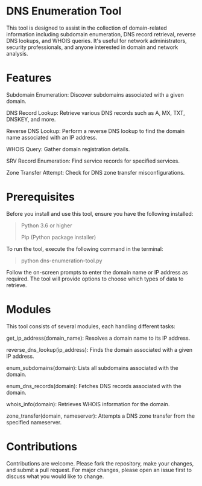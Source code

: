 # DNS Enumeration Tool
This tool is designed to assist in the collection of domain-related information including subdomain enumeration, DNS record retrieval, reverse DNS lookups, and WHOIS queries. It's useful for network administrators, security professionals, and anyone interested in domain and network analysis.

# Features
Subdomain Enumeration: Discover subdomains associated with a given domain.

DNS Record Lookup: Retrieve various DNS records such as A, MX, TXT, DNSKEY, and more.

Reverse DNS Lookup: Perform a reverse DNS lookup to find the domain name associated with an IP address.

WHOIS Query: Gather domain registration details.

SRV Record Enumeration: Find service records for specified services.

Zone Transfer Attempt: Check for DNS zone transfer misconfigurations.

# Prerequisites
Before you install and use this tool, ensure you have the following installed:
> Python 3.6 or higher
> 
> Pip (Python package installer)

To run the tool, execute the following command in the terminal:
> python dns-enumeration-tool.py

Follow the on-screen prompts to enter the domain name or IP address as required. The tool will provide options to choose which types of data to retrieve.

# Modules
This tool consists of several modules, each handling different tasks:

get_ip_address(domain_name): Resolves a domain name to its IP address.

reverse_dns_lookup(ip_address): Finds the domain associated with a given IP address.

enum_subdomains(domain): Lists all subdomains associated with the domain.

enum_dns_records(domain): Fetches DNS records associated with the domain.

whois_info(domain): Retrieves WHOIS information for the domain.

zone_transfer(domain, nameserver): Attempts a DNS zone transfer from the specified nameserver.

# Contributions
Contributions are welcome. Please fork the repository, make your changes, and submit a pull request. For major changes, please open an issue first to discuss what you would like to change.
